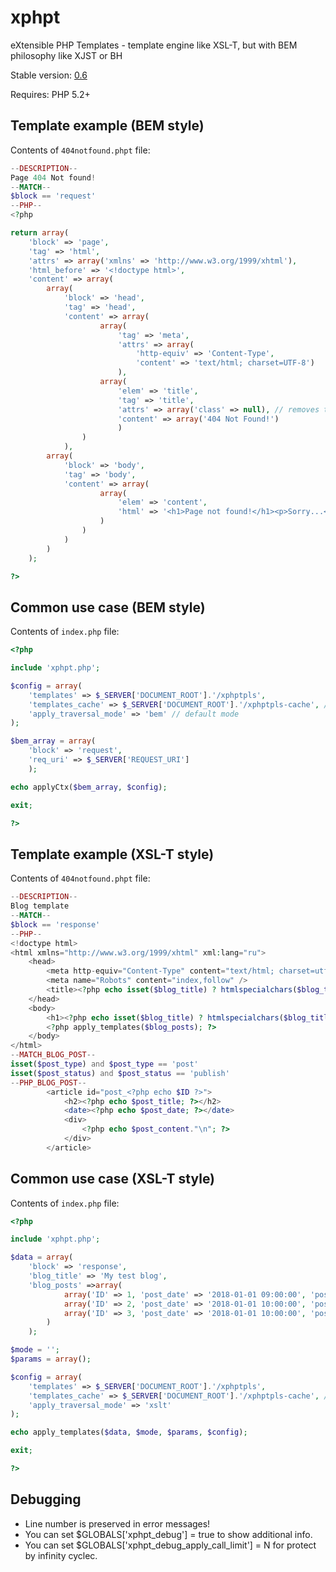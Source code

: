 # xphpt
eXtensible PHP Templates - template engine like XSL-T, but with BEM philosophy like XJST or BH

Stable version: [0.6](https://raw.githubusercontent.com/SaemonZixel/xphpt/master/xphpt.php)

Requires: PHP 5.2+

## Template example (BEM style)

Contents of `404notfound.phpt` file:

```php
--DESCRIPTION--
Page 404 Not found!
--MATCH--
$block == 'request'
--PHP--
<?php

return array(
	'block' => 'page',
	'tag' => 'html',
	'attrs' => array('xmlns' => 'http://www.w3.org/1999/xhtml'),
	'html_before' => '<!doctype html>',
	'content' => array(
		array(
			'block' => 'head', 
			'tag' => 'head',
			'content' => array(
					array(
						'tag' => 'meta',
						'attrs' => array(
							'http-equiv' => 'Content-Type',  
							'content' => 'text/html; charset=UTF-8')
						),
					array(
						'elem' => 'title', 
						'tag' => 'title', 
						'attrs' => array('class' => null), // removes the class attribute
						'content' => array('404 Not Found!')
						)
				)
			),
		array(
			'block' => 'body',
			'tag' => 'body',
			'content' => array(
					array(
						'elem' => 'content', 
						'html' => '<h1>Page not found!</h1><p>Sorry...</p>'
					)
				)
			)
		)
	);

?>
```

## Common use case (BEM style)

Contents of `index.php` file:

```php
<?php

include 'xphpt.php';

$config = array(
	'templates' => $_SERVER['DOCUMENT_ROOT'].'/xphptpls',
	'templates_cache' => $_SERVER['DOCUMENT_ROOT'].'/xphptpls-cache', // if many templates
	'apply_traversal_mode' => 'bem' // default mode
);

$bem_array = array(
	'block' => 'request',
	'req_uri' => $_SERVER['REQUEST_URI']
	);

echo applyCtx($bem_array, $config);

exit;

?>
```

## Template example (XSL-T style)

Contents of `404notfound.phpt` file:

```php
--DESCRIPTION--
Blog template
--MATCH--
$block == 'response'
--PHP--
<!doctype html>
<html xmlns="http://www.w3.org/1999/xhtml" xml:lang="ru">
	<head>
		<meta http-equiv="Content-Type" content="text/html; charset=utf-8" />
		<meta name="Robots" content="index,follow" />
		<title><?php echo isset($blog_title) ? htmlspecialchars($blog_title) : 'My blog'; ?></title>
	</head>
	<body>
		<h1><?php echo isset($blog_title) ? htmlspecialchars($blog_title) : 'My blog'; ?></h1>
		<?php apply_templates($blog_posts); ?>
	</body>
</html>
--MATCH_BLOG_POST--
isset($post_type) and $post_type == 'post'
isset($post_status) and $post_status == 'publish'
--PHP_BLOG_POST--
		<article id="post_<?php echo $ID ?>">
			<h2><?php echo $post_title; ?></h2>
			<date><?php echo $post_date; ?></date>
			<div>
				<?php echo $post_content."\n"; ?>
			</div>
		</article>

```

## Common use case (XSL-T style)

Contents of `index.php` file:

```php
<?php

include 'xphpt.php';

$data = array(
	'block' => 'response',
	'blog_title' => 'My test blog',
	'blog_posts' =>array(
			array('ID' => 1, 'post_date' => '2018-01-01 09:00:00', 'post_type' => 'post', 'post_status' => 'publish', 'post_title' => 'First post', 'post_content' => 'Text for first post...'),
			array('ID' => 2, 'post_date' => '2018-01-01 10:00:00', 'post_type' => 'post', 'post_status' => 'publish', 'post_title' => 'Second post', 'post_content' => 'Text for second post...'),
			array('ID' => 3, 'post_date' => '2018-01-01 10:00:00', 'post_type' => 'post', 'post_status' => 'draft', 'post_title' => 'Third post', 'post_content' => 'Text for third post... (draft)')
		)
	);

$mode = '';
$params = array();

$config = array(
	'templates' => $_SERVER['DOCUMENT_ROOT'].'/xphptpls',
	'templates_cache' => $_SERVER['DOCUMENT_ROOT'].'/xphptpls-cache', // if many templates
	'apply_traversal_mode' => 'xslt'
);

echo apply_templates($data, $mode, $params, $config);

exit;

?>
```

## Debugging

* Line number is preserved in error messages!
* You can set $GLOBALS['xphpt_debug'] = true to show additional info.
* You can set $GLOBALS['xphpt_debug_apply_call_limit'] = N for protect by infinity cyclec.